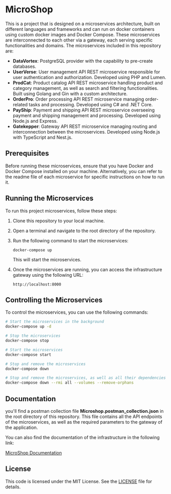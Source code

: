 # MicroShop

This is a project that is designed on a microservices architecture, built on different languages and frameworks and can run on docker containers using custom docker images and Docker Compose. These microservices are interconnected to each other via a gateway, each serving specific functionalities and domains. The microservices included in this repository are:

-   **DataVortex**: PostgreSQL provider with the capability to pre-create databases.
-   **UserVerse**: User management API REST microservice responsible for user authentication and authorization. Developed using PHP and Lumen.
-   **ProdCat**: Product catalog API REST microservice handling product and category management, as well as search and filtering functionalities. Built using Golang and Gin with a custom architecture.
-   **OrderPro**: Order processing API REST microservice managing order-related tasks and processing. Developed using C# and .NET Core.
-   **PayShip**: Payment and shipping API REST microservice overseeing payment and shipping management and processing. Developed using Node.js and Express.
-   **Gatekepper**: Gateway API REST microservice managing routing and interconnection between the microservices. Developed using Node.js with TypeScript and Nest.js.

## Prerequisites

Before running these microservices, ensure that you have Docker and Docker Compose installed on your machine. Alternatively, you can refer to the readme file of each microservice for specific instructions on how to run it.

## Running the Microservices

To run this project microservices, follow these steps:

1.  Clone this repository to your local machine.
2.  Open a terminal and navigate to the root directory of the repository.
3.  Run the following command to start the microservices:

    ```
    docker-compose up
    ```

    This will start the microservices.

4.  Once the microservices are running, you can access the infrastructure gateway using the following URL:

    ```
    http://localhost:8000
    ```

## Controlling the Microservices

To control the microservices, you can use the following commands:

```bash
# Start the microservices in the background
docker-compose up -d

# Stop the microservices
docker-compose stop

# Start the microservices
docker-compose start

# Stop and remove the microservices
docker-compose down

# Stop and remove the microservices, as well as all their dependencies
docker-compose down --rmi all --volumes --remove-orphans
```

## Documentation

you'll find a postman collection file **Microshop.postman_collection.json** in the root directory of this repository. This file contains all the API endpoints of the microservices, as well as the required parameters to the gateway of the application.

You can also find the documentation of the infrastructure in the following link:

[MicroShop Documentation](https://documenter.getpostman.com/view/13996413/2s9YeEcsJi)

## License

This code is licensed under the MIT License. See the [LICENSE](LICENSE) file for details.
